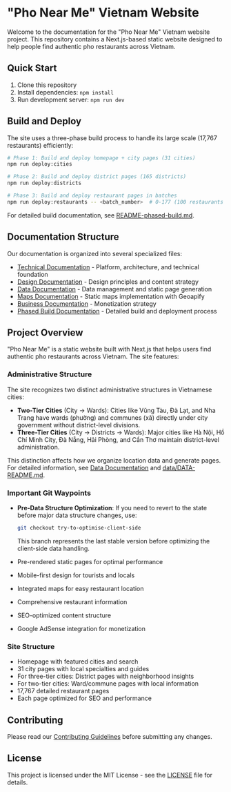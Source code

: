 # "Pho Near Me" Vietnam Website

Welcome to the documentation for the "Pho Near Me" Vietnam website project. This repository contains a Next.js-based static website designed to help people find authentic pho restaurants across Vietnam.

## Quick Start

1. Clone this repository
2. Install dependencies: `npm install`
3. Run development server: `npm run dev`

## Build and Deploy

The site uses a three-phase build process to handle its large scale (17,767 restaurants) efficiently:

```bash
# Phase 1: Build and deploy homepage + city pages (31 cities)
npm run deploy:cities

# Phase 2: Build and deploy district pages (165 districts)
npm run deploy:districts

# Phase 3: Build and deploy restaurant pages in batches
npm run deploy:restaurants -- <batch_number>  # 0-177 (100 restaurants per batch)
```

For detailed build documentation, see [README-phased-build.md](infra/README-phased-build.md).

## Documentation Structure

Our documentation is organized into several specialized files:

- [Technical Documentation](TECHNICAL.md) - Platform, architecture, and technical foundation
- [Design Documentation](DESIGN.md) - Design principles and content strategy
- [Data Documentation](DATA.md) - Data management and static page generation
- [Maps Documentation](MAPS.md) - Static maps implementation with Geoapify
- [Business Documentation](BUSINESS.md) - Monetization strategy
- [Phased Build Documentation](infra/README-phased-build.md) - Detailed build and deployment process

## Project Overview

"Pho Near Me" is a static website built with Next.js that helps users find authentic pho restaurants across Vietnam. The site features:

### Administrative Structure

The site recognizes two distinct administrative structures in Vietnamese cities:

- **Two-Tier Cities** (City → Wards): Cities like Vũng Tàu, Đà Lạt, and Nha Trang have wards (phường) and communes (xã) directly under city government without district-level divisions.
- **Three-Tier Cities** (City → Districts → Wards): Major cities like Hà Nội, Hồ Chí Minh City, Đà Nẵng, Hải Phòng, and Cần Thơ maintain district-level administration.

This distinction affects how we organize location data and generate pages. For detailed information, see [Data Documentation](DATA.md) and [data/DATA-README.md](data/DATA-README.md).

### Important Git Waypoints

- **Pre-Data Structure Optimization**: If you need to revert to the state before major data structure changes, use:
  ```bash
  git checkout try-to-optimise-client-side
  ```
  This branch represents the last stable version before optimizing the client-side data handling.


- Pre-rendered static pages for optimal performance
- Mobile-first design for tourists and locals
- Integrated maps for easy restaurant location
- Comprehensive restaurant information
- SEO-optimized content structure
- Google AdSense integration for monetization

### Site Structure

- Homepage with featured cities and search
- 31 city pages with local specialties and guides
- For three-tier cities: District pages with neighborhood insights
- For two-tier cities: Ward/commune pages with local information
- 17,767 detailed restaurant pages
- Each page optimized for SEO and performance

## Contributing

Please read our [Contributing Guidelines](CONTRIBUTING.md) before submitting any changes.

## License

This project is licensed under the MIT License - see the [LICENSE](LICENSE) file for details.

